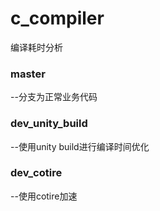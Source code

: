# c_compiler

编译耗时分析

### master 

--分支为正常业务代码

### dev_unity_build 

--使用unity build进行编译时间优化

### dev_cotire 

--使用cotire加速

